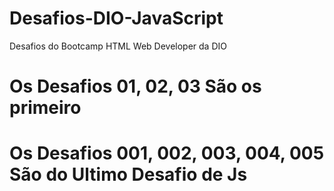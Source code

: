 # Desafios-DIO-JavaScript
Desafios do Bootcamp HTML Web Developer da DIO 

# **Os Desafios 01, 02, 03 São os primeiro** 
# **Os Desafios 001, 002, 003, 004, 005 São do Ultimo Desafio de Js**
